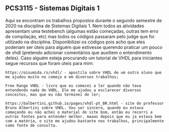 ## PCS3115 - Sistemas Digitais 1 ##
Aqui se encontram os trabalhos propostos durante o segundo semestre de 2020 na disciplina de Sistemas Digitais 1. Nem todos as atividades apresentam uma testebench (algumas estão começadas, outras tem erro de compilação, etc) mas todos os códigos passaram pelo judge que foi utilizado na disciplina. Disponibilizei os códigos pois acho que eles poderiam ser úteis para alguém que estivesse querendo praticar um pouco de vhdl (pretendo adicionar comentários que auxiliem o entendimento deles). Caso alguém esteja procurando um tutorial de VHDL para iniciantes segue recursos que foram úteis para mim:

    https://oisumida.rs/vhdl/ - apostila sobre VHDL de um outro aluno que me ajudou muito no começo e em diversos trabalhos;

    Free Range VHDL - livro que eu comecei a ler quando não tava entendendo nada de VHDL. Ele me ajudou a esclarecer diversos conceitos, mas que eu não terminei de ler;

    https://balbertini.github.io/pages/vhdl-pt_BR.html - site do professor Bruno Albertini sobre VHDL. Vou ser sincero, quando eu estava começando eu não achei o material do site bom, então eu recorri a outras fontes para entender melhor, maaas depois que eu ja estava bem com a matéria, o site me ajudou bastante nos trabalhos, principalmente como fonte de consulta.


